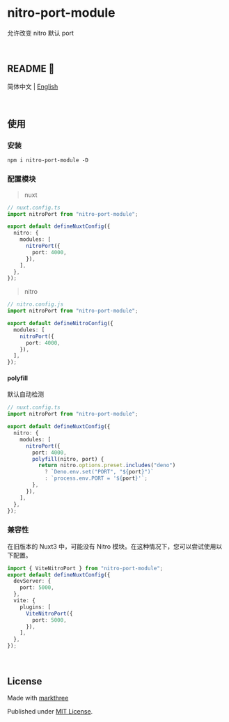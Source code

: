 # nitro-port-module

允许改变 nitro 默认 port

<br />

## README 🦉

简体中文 | [English](./README.md)

<br />

## 使用

### 安装

```shell
npm i nitro-port-module -D
```

### 配置模块

> nuxt

```ts
// nuxt.config.ts
import nitroPort from "nitro-port-module";

export default defineNuxtConfig({
  nitro: {
    modules: [
      nitroPort({
        port: 4000,
      }),
    ],
  },
});
```

> nitro

```ts
// nitro.config.js
import nitroPort from "nitro-port-module";

export default defineNitroConfig({
  modules: [
    nitroPort({
      port: 4000,
    }),
  ],
});
```

#### polyfill

默认自动检测

```ts
// nuxt.config.ts
import nitroPort from "nitro-port-module";

export default defineNuxtConfig({
  nitro: {
    modules: [
      nitroPort({
        port: 4000,
        polyfill(nitro, port) {
          return nitro.options.preset.includes("deno")
            ? `Deno.env.set("PORT", "${port}")`
            : `process.env.PORT = '${port}'`;
        },
      }),
    ],
  },
});
```

### 兼容性

在旧版本的 Nuxt3 中，可能没有 Nitro 模块。在这种情况下，您可以尝试使用以下配置。

```ts
import { ViteNitroPort } from "nitro-port-module";
export default defineNuxtConfig({
  devServer: {
    port: 5000,
  },
  vite: {
    plugins: [
      ViteNitroPort({
        port: 5000,
      }),
    ],
  },
});
```

<br />

## License

Made with [markthree](https://github.com/markthree)

Published under [MIT License](./LICENSE).

